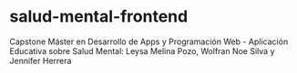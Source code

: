 # salud-mental-frontend
Capstone Máster en Desarrollo de Apps y Programación Web - Aplicación Educativa sobre Salud Mental: Leysa Melina Pozo, Wolfran Noe Silva y Jennifer Herrera
